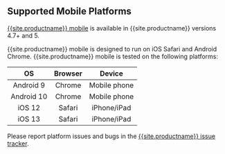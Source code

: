 ## Supported Mobile Platforms

[{{site.productname}} mobile]({{site.baseurl}}/mobile/) is available in {{site.productname}} versions 4.7+ and 5.

{{site.productname}} mobile is designed to run on iOS Safari and Android Chrome. {{site.productname}} mobile is tested on the following platforms:

| OS        | Browser | Device       |
|:---------:|:-------:|:------------:|
| Android 9 | Chrome  | Mobile phone |
| Android 10| Chrome  | Mobile phone |
| iOS 12    | Safari  | iPhone/iPad  |
| iOS 13    | Safari  | iPhone/iPad  |

Please report platform issues and bugs in the [{{site.productname}} issue tracker](https://github.com/tinymce/tinymce/issues).
